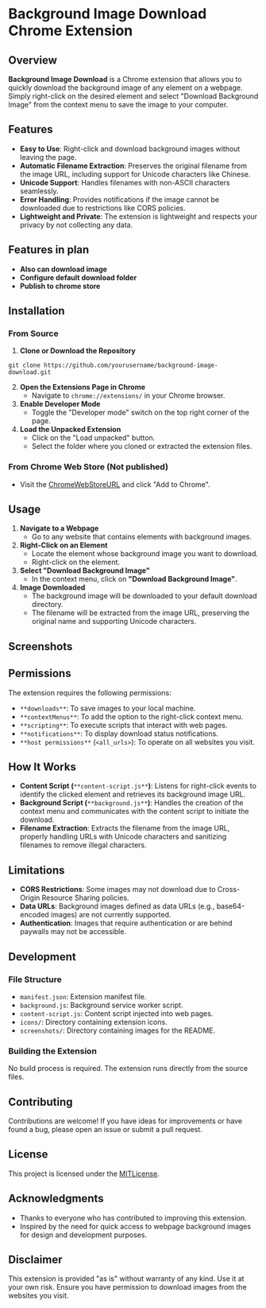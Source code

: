 

# Background Image Download Chrome Extension
## Overview
**Background Image Download** is a Chrome extension that allows you to quickly download the background image of any element on a webpage. Simply right-click on the desired element and select "Download Background Image" from the context menu to save the image to your computer.

## Features
+ **Easy to Use**: Right-click and download background images without leaving the page.
+ **Automatic Filename Extraction**: Preserves the original filename from the image URL, including support for Unicode characters like Chinese.
+ **Unicode Support**: Handles filenames with non-ASCII characters seamlessly.
+ **Error Handling**: Provides notifications if the image cannot be downloaded due to restrictions like CORS policies.
+ **Lightweight and Private**: The extension is lightweight and respects your privacy by not collecting any data.

## Features in plan
+ **Also can download image**
+ **Configure default download folder**
+ **Publish to chrome store**

## Installation
### From Source
1. **Clone or Download the Repository**

```plain
git clone https://github.com/yourusername/background-image-download.git
```

2. **Open the Extensions Page in Chrome**
    - Navigate to `chrome://extensions/` in your Chrome browser.
3. **Enable Developer Mode**
    - Toggle the "Developer mode" switch on the top right corner of the page.
4. **Load the Unpacked Extension**
    - Click on the "Load unpacked" button.
    - Select the folder where you cloned or extracted the extension files.

### From Chrome Web Store (Not published)
+ Visit the [ChromeWebStoreURL](#) and click "Add to Chrome".

## Usage
1. **Navigate to a Webpage**
    - Go to any website that contains elements with background images.
2. **Right-Click on an Element**
    - Locate the element whose background image you want to download.
    - Right-click on the element.
3. **Select "Download Background Image"**
    - In the context menu, click on **"Download Background Image"**.
4. **Image Downloaded**
    - The background image will be downloaded to your default download directory.
    - The filename will be extracted from the image URL, preserving the original name and supporting Unicode characters.

## Screenshots

## Permissions
The extension requires the following permissions:

+ `**downloads**`: To save images to your local machine.
+ `**contextMenus**`: To add the option to the right-click context menu.
+ `**scripting**`: To execute scripts that interact with web pages.
+ `**notifications**`: To display download status notifications.
+ `**host permissions**` (`<all_urls>`): To operate on all websites you visit.

## How It Works
+ **Content Script (**`**content-script.js**`**)**: Listens for right-click events to identify the clicked element and retrieves its background image URL.
+ **Background Script (**`**background.js**`**)**: Handles the creation of the context menu and communicates with the content script to initiate the download.
+ **Filename Extraction**: Extracts the filename from the image URL, properly handling URLs with Unicode characters and sanitizing filenames to remove illegal characters.

## Limitations
+ **CORS Restrictions**: Some images may not download due to Cross-Origin Resource Sharing policies.
+ **Data URLs**: Background images defined as data URLs (e.g., base64-encoded images) are not currently supported.
+ **Authentication**: Images that require authentication or are behind paywalls may not be accessible.

## Development
### File Structure
+ `manifest.json`: Extension manifest file.
+ `background.js`: Background service worker script.
+ `content-script.js`: Content script injected into web pages.
+ `icons/`: Directory containing extension icons.
+ `screenshots/`: Directory containing images for the README.

### Building the Extension
No build process is required. The extension runs directly from the source files.

## Contributing
Contributions are welcome! If you have ideas for improvements or have found a bug, please open an issue or submit a pull request.

## License
This project is licensed under the [MITLicense](LICENSE).

## Acknowledgments
+ Thanks to everyone who has contributed to improving this extension.
+ Inspired by the need for quick access to webpage background images for design and development purposes.

## Disclaimer
This extension is provided "as is" without warranty of any kind. Use it at your own risk. Ensure you have permission to download images from the websites you visit.

